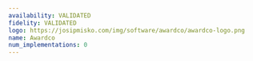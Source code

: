 ```yaml
---
availability: VALIDATED
fidelity: VALIDATED
logo: https://josipmisko.com/img/software/awardco/awardco-logo.png
name: Awardco
num_implementations: 0
---
```

